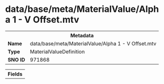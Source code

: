 <h1>data/base/meta/MaterialValue/Alpha 1 - V Offset.mtv</h1><table><tr><th colspan="100%">Metadata</th></tr><tr><td><b>Name</b></td><td>data/base/meta/MaterialValue/Alpha 1 - V Offset.mtv</td></tr><tr><td><b>Type</b></td><td>MaterialValueDefinition</td></tr><tr><td><b>SNO ID</b></td><td>971868</td></tr></table>

<table><tr><th colspan="100%">Fields</th></tr></table>

